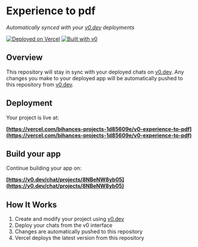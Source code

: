 # Experience to pdf

*Automatically synced with your [v0.dev](https://v0.dev) deployments*

[![Deployed on Vercel](https://img.shields.io/badge/Deployed%20on-Vercel-black?style=for-the-badge&logo=vercel)](https://vercel.com/bihances-projects-1d85609e/v0-experience-to-pdf)
[![Built with v0](https://img.shields.io/badge/Built%20with-v0.dev-black?style=for-the-badge)](https://v0.dev/chat/projects/8NBeNW8yb05)

## Overview

This repository will stay in sync with your deployed chats on [v0.dev](https://v0.dev).
Any changes you make to your deployed app will be automatically pushed to this repository from [v0.dev](https://v0.dev).

## Deployment

Your project is live at:

**[https://vercel.com/bihances-projects-1d85609e/v0-experience-to-pdf](https://vercel.com/bihances-projects-1d85609e/v0-experience-to-pdf)**

## Build your app

Continue building your app on:

**[https://v0.dev/chat/projects/8NBeNW8yb05](https://v0.dev/chat/projects/8NBeNW8yb05)**

## How It Works

1. Create and modify your project using [v0.dev](https://v0.dev)
2. Deploy your chats from the v0 interface
3. Changes are automatically pushed to this repository
4. Vercel deploys the latest version from this repository